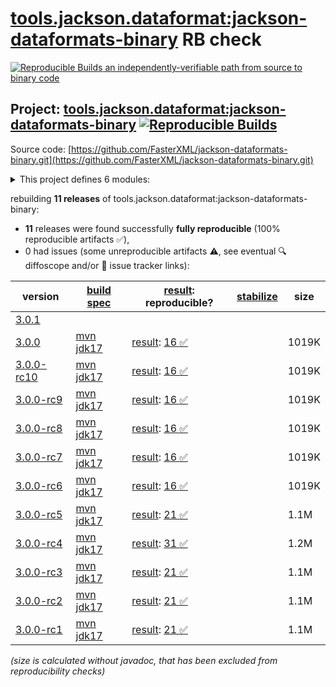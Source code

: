 [tools.jackson.dataformat:jackson-dataformats-binary](https://central.sonatype.com/artifact/tools.jackson.dataformat/jackson-dataformats-binary/versions) RB check
=======

[![Reproducible Builds](https://reproducible-builds.org/images/logos/rb.svg) an independently-verifiable path from source to binary code](https://reproducible-builds.org/)

## Project: [tools.jackson.dataformat:jackson-dataformats-binary](https://central.sonatype.com/artifact/tools.jackson.dataformat/jackson-dataformats-binary/versions) [![Reproducible Builds](https://img.shields.io/endpoint?url=https://raw.githubusercontent.com/jvm-repo-rebuild/reproducible-central/master/content/tools/jackson/dataformat/jackson-dataformats-binary/badge.json)](https://github.com/jvm-repo-rebuild/reproducible-central/blob/master/content/tools/jackson/dataformat/jackson-dataformats-binary/README.md)

Source code: [https://github.com/FasterXML/jackson-dataformats-binary.git](https://github.com/FasterXML/jackson-dataformats-binary.git)

<details><summary>This project defines 6 modules:</summary>

* [tools.jackson.dataformat:jackson-dataformat-avro](https://central.sonatype.com/artifact/tools.jackson.dataformat/jackson-dataformat-avro/overview)
* [tools.jackson.dataformat:jackson-dataformat-cbor](https://central.sonatype.com/artifact/tools.jackson.dataformat/jackson-dataformat-cbor/overview)
* [tools.jackson.dataformat:jackson-dataformat-ion](https://central.sonatype.com/artifact/tools.jackson.dataformat/jackson-dataformat-ion/overview)
* [tools.jackson.dataformat:jackson-dataformat-protobuf](https://central.sonatype.com/artifact/tools.jackson.dataformat/jackson-dataformat-protobuf/overview)
* [tools.jackson.dataformat:jackson-dataformat-smile](https://central.sonatype.com/artifact/tools.jackson.dataformat/jackson-dataformat-smile/overview)
* [tools.jackson.dataformat:jackson-dataformats-binary](https://central.sonatype.com/artifact/tools.jackson.dataformat/jackson-dataformats-binary/overview)
</details>

rebuilding **11 releases** of tools.jackson.dataformat:jackson-dataformats-binary:
- **11** releases were found successfully **fully reproducible** (100% reproducible artifacts :white_check_mark:),
- 0 had issues (some unreproducible artifacts :warning:, see eventual :mag: diffoscope and/or :memo: issue tracker links):

| version | [build spec](/BUILDSPEC.md) | [result](https://reproducible-builds.org/docs/jvm/): reproducible? | [stabilize](https://github.com/google/oss-rebuild/blob/main/cmd/stabilize/README.md) | size |
| -- | --------- | ------ | ------ | -- |
| [3.0.1](https://central.sonatype.com/artifact/tools.jackson.dataformat/jackson-dataformats-binary/3.0.1/pom) | | | |
| [3.0.0](https://central.sonatype.com/artifact/tools.jackson.dataformat/jackson-dataformats-binary/3.0.0/pom) | [mvn jdk17](jackson-dataformats-binary-3.0.0.buildspec) | [result](jackson-dataformats-binary-3.0.0.buildinfo): [16 :white_check_mark: ](jackson-dataformats-binary-3.0.0.buildcompare) | | 1019K |
| [3.0.0-rc10](https://central.sonatype.com/artifact/tools.jackson.dataformat/jackson-dataformats-binary/3.0.0-rc10/pom) | [mvn jdk17](jackson-dataformats-binary-3.0.0-rc10.buildspec) | [result](jackson-dataformats-binary-3.0.0-rc10.buildinfo): [16 :white_check_mark: ](jackson-dataformats-binary-3.0.0-rc10.buildcompare) | | 1019K |
| [3.0.0-rc9](https://central.sonatype.com/artifact/tools.jackson.dataformat/jackson-dataformats-binary/3.0.0-rc9/pom) | [mvn jdk17](jackson-dataformats-binary-3.0.0-rc9.buildspec) | [result](jackson-dataformats-binary-3.0.0-rc9.buildinfo): [16 :white_check_mark: ](jackson-dataformats-binary-3.0.0-rc9.buildcompare) | | 1019K |
| [3.0.0-rc8](https://central.sonatype.com/artifact/tools.jackson.dataformat/jackson-dataformats-binary/3.0.0-rc8/pom) | [mvn jdk17](jackson-dataformats-binary-3.0.0-rc8.buildspec) | [result](jackson-dataformats-binary-3.0.0-rc8.buildinfo): [16 :white_check_mark: ](jackson-dataformats-binary-3.0.0-rc8.buildcompare) | | 1019K |
| [3.0.0-rc7](https://central.sonatype.com/artifact/tools.jackson.dataformat/jackson-dataformats-binary/3.0.0-rc7/pom) | [mvn jdk17](jackson-dataformats-binary-3.0.0-rc7.buildspec) | [result](jackson-dataformats-binary-3.0.0-rc7.buildinfo): [16 :white_check_mark: ](jackson-dataformats-binary-3.0.0-rc7.buildcompare) | | 1019K |
| [3.0.0-rc6](https://central.sonatype.com/artifact/tools.jackson.dataformat/jackson-dataformats-binary/3.0.0-rc6/pom) | [mvn jdk17](jackson-dataformats-binary-3.0.0-rc6.buildspec) | [result](jackson-dataformats-binary-3.0.0-rc6.buildinfo): [16 :white_check_mark: ](jackson-dataformats-binary-3.0.0-rc6.buildcompare) | | 1019K |
| [3.0.0-rc5](https://central.sonatype.com/artifact/tools.jackson.dataformat/jackson-dataformats-binary/3.0.0-rc5/pom) | [mvn jdk17](jackson-dataformats-binary-3.0.0-rc5.buildspec) | [result](jackson-dataformats-binary-3.0.0-rc5.buildinfo): [21 :white_check_mark: ](jackson-dataformats-binary-3.0.0-rc5.buildcompare) | | 1.1M |
| [3.0.0-rc4](https://central.sonatype.com/artifact/tools.jackson.dataformat/jackson-dataformats-binary/3.0.0-rc4/pom) | [mvn jdk17](jackson-dataformats-binary-3.0.0-rc4.buildspec) | [result](jackson-dataformats-binary-3.0.0-rc4.buildinfo): [31 :white_check_mark: ](jackson-dataformats-binary-3.0.0-rc4.buildcompare) | | 1.2M |
| [3.0.0-rc3](https://central.sonatype.com/artifact/tools.jackson.dataformat/jackson-dataformats-binary/3.0.0-rc3/pom) | [mvn jdk17](jackson-dataformats-binary-3.0.0-rc3.buildspec) | [result](jackson-dataformats-binary-3.0.0-rc3.buildinfo): [21 :white_check_mark: ](jackson-dataformats-binary-3.0.0-rc3.buildcompare) | | 1.1M |
| [3.0.0-rc2](https://central.sonatype.com/artifact/tools.jackson.dataformat/jackson-dataformats-binary/3.0.0-rc2/pom) | [mvn jdk17](jackson-dataformats-binary-3.0.0-rc2.buildspec) | [result](jackson-dataformats-binary-3.0.0-rc2.buildinfo): [21 :white_check_mark: ](jackson-dataformats-binary-3.0.0-rc2.buildcompare) | | 1.1M |
| [3.0.0-rc1](https://central.sonatype.com/artifact/tools.jackson.dataformat/jackson-dataformats-binary/3.0.0-rc1/pom) | [mvn jdk17](jackson-dataformats-binary-3.0.0-rc1.buildspec) | [result](jackson-dataformats-binary-3.0.0-rc1.buildinfo): [21 :white_check_mark: ](jackson-dataformats-binary-3.0.0-rc1.buildcompare) | | 1.1M |

<i>(size is calculated without javadoc, that has been excluded from reproducibility checks)</i>
